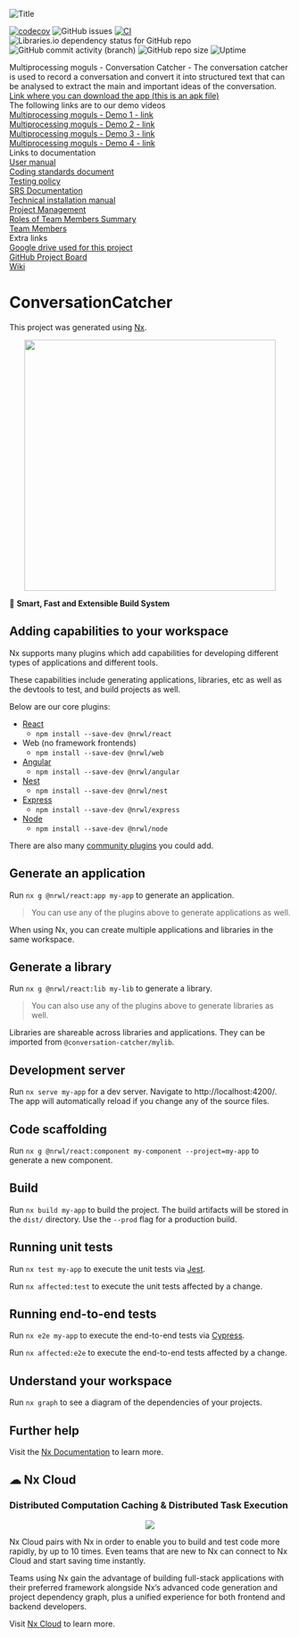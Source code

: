 ![Title](https://cdn.discordapp.com/attachments/821016385190100998/1024626210791243836/image.png)

[![codecov](https://codecov.io/gh/COS301-SE-2022/Conversation-Catcher/branch/develop/graph/badge.svg?token=9CX9JOGWQD)](https://codecov.io/gh/COS301-SE-2022/Conversation-Catcher)
![GitHub issues](https://img.shields.io/github/issues/COS301-SE-2022/Conversation-Catcher?color=%231111111)
[![CI](https://github.com/COS301-SE-2022/Conversation-Catcher/actions/workflows/main.yml/badge.svg)](https://github.com/COS301-SE-2022/Conversation-Catcher/actions/workflows/main.yml)
<img alt="Libraries.io dependency status for GitHub repo" src="https://img.shields.io/librariesio/github/COS301-SE-2022/Conversation-Catcher">
![GitHub commit activity (branch)](https://img.shields.io/github/commit-activity/w/COS301-SE-2022/Conversation-Catcher/develop)
![GitHub repo size](https://img.shields.io/github/repo-size/COS301-SE-2022/Conversation-Catcher)
![Uptime](https://img.shields.io/uptimerobot/ratio/7/m792765579-5bb52c9d01f5adcab3357315)

Multiprocessing moguls - Conversation Catcher - The conversation catcher is used to record a conversation and convert it into structured text that can be analysed to extract the main and important ideas of the conversation. <br>
[Link where you can download the app (this is an apk file)](https://drive.google.com/file/d/1eKl6w2zNMurmnjzFw20TkT_J_kFC3jN-/view?usp=sharing) <br>
The following links are to our demo videos<br>
[Multiprocessing moguls - Demo 1 - link](https://drive.google.com/file/d/1WpsXG5zylm56bT9f_6F1-bOO9ZpunfR2/view?usp=sharing) <br>
[Multiprocessing moguls - Demo 2 - link](https://drive.google.com/file/d/14bQFBt5VnbDpeEGc2W5Pa0BSND2wmY-c/view?usp=sharing) <br>
[Multiprocessing moguls - Demo 3 - link](https://drive.google.com/file/d/1cOZXT2Sw5fW1BTVizLg0-Slsb8PGW3jr/view?usp=sharing) <br>
[Multiprocessing moguls - Demo 4 - link](https://drive.google.com/file/d/1Ev9KSlhCMbwWrQ7VuA0sJQERt8j58pQq/view?usp=sharing) <br>
Links to documentation<br>
[User manual](https://docs.google.com/document/d/1S0jIYr55iHkuNmRatYYHicl2Fv5SuQmJIr7w2tlFhZ8/edit#heading=h.52o998qf6h7n) <br>
[Coding standards document](https://docs.google.com/document/d/1ldcNnkpUx-dX3XYgYARz3ydb_r1uxhDfNxVyNXOUcBw/edit#heading=h.186zini1wvx4) <br>
[Testing policy](https://docs.google.com/document/d/1GDkJa9m_CCDya0Eao0iKNwIsTTHjD_oVqclKSSnYMNA/edit#heading=h.yuae9x1vg2gc) <br>
[SRS Documentation](https://docs.google.com/document/d/1cqF3RJu4W-wtqzAW2lQ43BdboS8xyZ0Ruu5oth4nWcU/edit#heading=h.js2t3xtgxcqd) <br>
[Technical installation manual](https://docs.google.com/document/d/1EGm0Z91afRrLTXs03KXWhGs1kwQVMGslEpZlJxbs8AQ/edit#heading=h.tlj8gi87963i) <br>
[Project Management](https://github.com/COS301-SE-2022/Conversation-Catcher/projects?type=classic) <br>
[Roles of Team Members Summary](https://docs.google.com/document/d/12PeVn3BTVhIt0WFEk7qgkSHZ0IyTUVM-FNmvgjjVc54/edit#heading=h.4tn96r73cok5) <br>
[Team Members](https://github.com/COS301-SE-2022/Conversation-Catcher/wiki/Team-Members) <br>
Extra links<br>
[Google drive used for this project](https://drive.google.com/drive/folders/1grxlzpaH5o_8EKc6KlxfjJSWD2MJ9Yw3?usp=sharing)<br>
[GitHub Project Board](https://github.com/COS301-SE-2022/Conversation-Catcher/projects/1) <br>
[Wiki](https://github.com/COS301-SE-2022/Conversation-Catcher/wiki)<br>

# ConversationCatcher

This project was generated using [Nx](https://nx.dev).

<p style="text-align: center;"><img src="https://raw.githubusercontent.com/nrwl/nx/master/images/nx-logo.png" width="450"></p>

🔎 **Smart, Fast and Extensible Build System**

## Adding capabilities to your workspace

Nx supports many plugins which add capabilities for developing different types of applications and different tools.

These capabilities include generating applications, libraries, etc as well as the devtools to test, and build projects as well.

Below are our core plugins:

- [React](https://reactjs.org)
  - `npm install --save-dev @nrwl/react`
- Web (no framework frontends)
  - `npm install --save-dev @nrwl/web`
- [Angular](https://angular.io)
  - `npm install --save-dev @nrwl/angular`
- [Nest](https://nestjs.com)
  - `npm install --save-dev @nrwl/nest`
- [Express](https://expressjs.com)
  - `npm install --save-dev @nrwl/express`
- [Node](https://nodejs.org)
  - `npm install --save-dev @nrwl/node`

There are also many [community plugins](https://nx.dev/community) you could add.

## Generate an application

Run `nx g @nrwl/react:app my-app` to generate an application.

> You can use any of the plugins above to generate applications as well.

When using Nx, you can create multiple applications and libraries in the same workspace.

## Generate a library

Run `nx g @nrwl/react:lib my-lib` to generate a library.

> You can also use any of the plugins above to generate libraries as well.

Libraries are shareable across libraries and applications. They can be imported from `@conversation-catcher/mylib`.

## Development server

Run `nx serve my-app` for a dev server. Navigate to http://localhost:4200/. The app will automatically reload if you change any of the source files.

## Code scaffolding

Run `nx g @nrwl/react:component my-component --project=my-app` to generate a new component.

## Build

Run `nx build my-app` to build the project. The build artifacts will be stored in the `dist/` directory. Use the `--prod` flag for a production build.

## Running unit tests

Run `nx test my-app` to execute the unit tests via [Jest](https://jestjs.io).

Run `nx affected:test` to execute the unit tests affected by a change.

## Running end-to-end tests

Run `nx e2e my-app` to execute the end-to-end tests via [Cypress](https://www.cypress.io).

Run `nx affected:e2e` to execute the end-to-end tests affected by a change.

## Understand your workspace

Run `nx graph` to see a diagram of the dependencies of your projects.

## Further help

Visit the [Nx Documentation](https://nx.dev) to learn more.



## ☁ Nx Cloud

### Distributed Computation Caching & Distributed Task Execution

<p style="text-align: center;"><img src="https://raw.githubusercontent.com/nrwl/nx/master/images/nx-cloud-card.png"></p>

Nx Cloud pairs with Nx in order to enable you to build and test code more rapidly, by up to 10 times. Even teams that are new to Nx can connect to Nx Cloud and start saving time instantly.

Teams using Nx gain the advantage of building full-stack applications with their preferred framework alongside Nx’s advanced code generation and project dependency graph, plus a unified experience for both frontend and backend developers.

Visit [Nx Cloud](https://nx.app/) to learn more.
